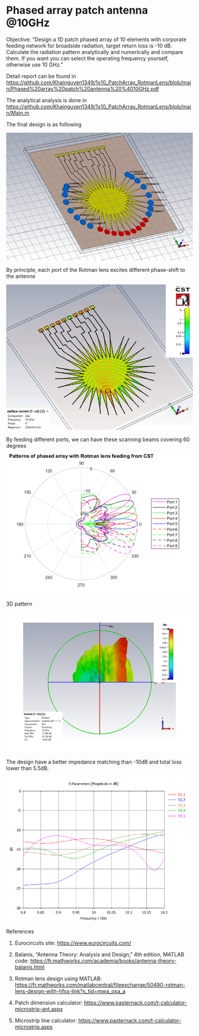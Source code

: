 # Phased array patch antenna @10GHz

Objective: “Design a 1D patch phased array of 10 elements with corporate feeding network for broadside radiation, target return loss is -10 dB. Calculate the radiation pattern analytically and numerically and compare them. If you want you can select the operating frequency yourself, otherwise use 10 GHz.”

Detail report can be found in https://github.com/Khainguyen1349/1x10_PatchArray_RotmanLens/blob/main/Phased%20array%20patch%20antenna%20%4010GHz.pdf

The analytical analysis is done in https://github.com/Khainguyen1349/1x10_PatchArray_RotmanLens/blob/main/Main.m

The final design is as following

![alt text](https://github.com/Khainguyen1349/1x10_PatchArray_RotmanLens/blob/main/Figures/Rotman/FinalStructure.png)

By principle, each port of the Rotman lens excites different phase-shift to the antenne 

![alt text](https://github.com/Khainguyen1349/1x10_PatchArray_RotmanLens/blob/main/Figures/Rotman/ROTMAN_PATCH_10GHz_01.gif)

By feeding different ports, we can have these scanning beams covering 60 degrees

![alt text](https://github.com/Khainguyen1349/1x10_PatchArray_RotmanLens/blob/main/Figures/Rotman/Patterns.png)

3D pattern

![alt text](https://github.com/Khainguyen1349/1x10_PatchArray_RotmanLens/blob/main/Figures/Rotman/ArrayPatchRotman10GHz.gif)

The design have a better impedance matching than -10dB and total loss lower than 5.5dB.

![alt text](https://github.com/Khainguyen1349/1x10_PatchArray_RotmanLens/blob/main/Figures/Rotman/Matching.png)

References

1. Eurocircuits site: https://www.eurocircuits.com/ 

2. Balanis, “Antenna Theory: Analysis and Design,” 4th edition, MATLAB code: https://fr.mathworks.com/academia/books/antenna-theory-balanis.html 

3. Rotman lens design using MATLAB: https://fr.mathworks.com/matlabcentral/fileexchange/50490-rotman-lens-design-with-hfss-link?s_tid=mwa_osa_a 
 
4. Patch dimension calculator: https://www.pasternack.com/t-calculator-microstrip-ant.aspx 

5. Microstrip line calculator: https://www.pasternack.com/t-calculator-microstrip.aspx 
